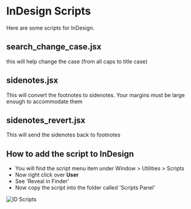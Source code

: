 # InDesign Scripts

Here are some scripts for InDesign.

## search_change_case.jsx

this will help change the case (from all caps to title case)

## sidenotes.jsx

This will convert the footnotes to sidenotes. Your margins must be large enough to accommodate them

## sidenotes_revert.jsx

This will send the sidenotes back to footnotes

## How to add the script to InDesign

- You will find the script menu item under Window > Utilities > Scripts
- Now right click over **User**
- See 'Reveal in Finder'
- Now copy the script into the folder called 'Scripts Panel'

![ID Scripts](https://cloud.githubusercontent.com/assets/619455/16456093/94c3785a-3e0e-11e6-8649-18b8d280c584.png)
